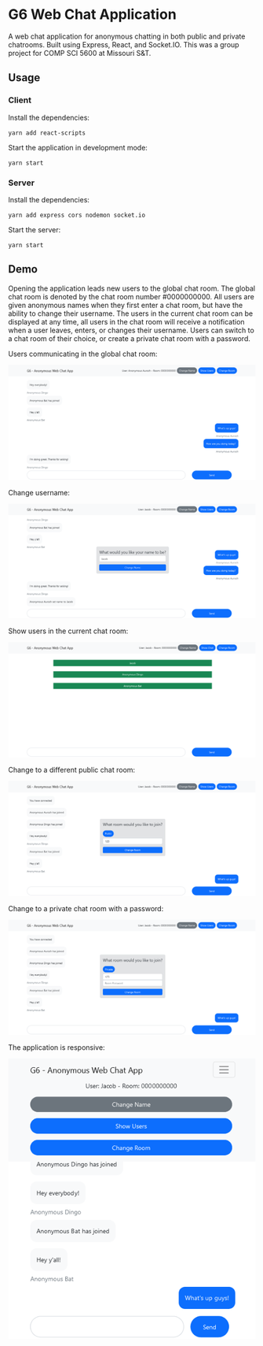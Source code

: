 # G6 Web Chat Application
A web chat application for anonymous chatting in both public and private chatrooms. Built using Express, React, and Socket.IO. This was a group project for COMP SCI 5600 at Missouri S&T.

## Usage
### Client
Install the dependencies:
```
yarn add react-scripts
```

Start the application in development mode:
```
yarn start
```

### Server
Install the dependencies:
```
yarn add express cors nodemon socket.io
```

Start the server:
```
yarn start
```

## Demo
Opening the application leads new users to the global chat room. The global chat room is denoted by 
the chat room number #0000000000. All users are given anonymous names when they first enter a chat room, but have the ability to change their username. The users in the current chat room can be displayed at any time, all users in the chat room will receive a notification when a user leaves, enters, or changes their username. Users can switch to a chat room of their choice, or create a private chat room with a password.

Users communicating in the global chat room:

![Image showing users communicating in the global chat room.](screenshots/demo-1.png)

Change username:

![Image showing the feature to change your username.](screenshots/demo-2.png)

Show users in the current chat room:

![Image showing the feature to display all users in the current chat room.](screenshots/demo-3.png)

Change to a different public chat room:

![Image showing the feature to change to a different public chat room.](screenshots/demo-4.png)

Change to a private chat room with a password:

![Image showing the feature to change to a private chat room with a password.](screenshots/demo-5.png)

The application is responsive:

![Image showing how the application is responsive.](screenshots/demo-6.png)